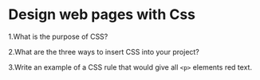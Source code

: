 # Design web pages with Css

1.What is the purpose of CSS?

2.What are the three ways to insert CSS into your project?

3.Write an example of a CSS rule that would give all `<p>` elements red text.
